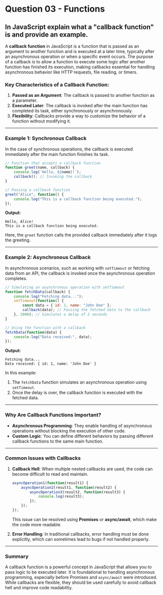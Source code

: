 # Question 03 - Functions

## In JavaScript explain what a "callback function" is and provide an example.

A **callback function** in JavaScript is a function that is passed as an argument to another function and is executed at a later time, typically after an asynchronous operation or when a specific event occurs. The purpose of a callback is to allow a function to execute some logic after another function has finished its execution, making callbacks essential for handling asynchronous behavior like HTTP requests, file reading, or timers.

### Key Characteristics of a Callback Function:
1. **Passed as an Argument**: The callback is passed to another function as a parameter.
2. **Executed Later**: The callback is invoked after the main function has completed its task, either synchronously or asynchronously.
3. **Flexibility**: Callbacks provide a way to customize the behavior of a function without modifying it.

---

### **Example 1: Synchronous Callback**
In the case of synchronous operations, the callback is executed immediately after the main function finishes its task.

```javascript
// Function that accepts a callback function
function greet(name, callback) {
    console.log(`Hello, ${name}!`);
    callback(); // Invoking the callback
}

// Passing a callback function
greet("Alice", function() {
    console.log("This is a callback function being executed.");
});
```

**Output:**
```
Hello, Alice!
This is a callback function being executed.
```

Here, the `greet` function calls the provided callback immediately after it logs the greeting.

---

### **Example 2: Asynchronous Callback**
In asynchronous scenarios, such as working with `setTimeout` or fetching data from an API, the callback is invoked once the asynchronous operation completes.

```javascript
// Simulating an asynchronous operation with setTimeout
function fetchData(callback) {
    console.log("Fetching data...");
    setTimeout(function() {
        const data = { id: 1, name: "John Doe" };
        callback(data); // Passing the fetched data to the callback
    }, 2000); // Simulates a delay of 2 seconds
}

// Using the function with a callback
fetchData(function(data) {
    console.log("Data received:", data);
});
```

**Output:**
```
Fetching data...
Data received: { id: 1, name: 'John Doe' }
```

In this example:
1. The `fetchData` function simulates an asynchronous operation using `setTimeout`.
2. Once the delay is over, the callback function is executed with the fetched data.

---

### Why Are Callback Functions Important?
- **Asynchronous Programming**: They enable handling of asynchronous operations without blocking the execution of other code.
- **Custom Logic**: You can define different behaviors by passing different callback functions to the same main function.

---

### **Common Issues with Callbacks**
1. **Callback Hell**: When multiple nested callbacks are used, the code can become difficult to read and maintain.
   ```javascript
   asyncOperation1(function(result1) {
       asyncOperation2(result1, function(result2) {
           asyncOperation3(result2, function(result3) {
               console.log(result3);
           });
       });
   });
   ```
   This issue can be resolved using **Promises** or **async/await**, which make the code more readable.

2. **Error Handling**: In traditional callbacks, error handling must be done explicitly, which can sometimes lead to bugs if not handled properly.

---

### Summary
A callback function is a powerful concept in JavaScript that allows you to pass logic to be executed later. It is foundational to handling asynchronous programming, especially before Promises and `async/await` were introduced. While callbacks are flexible, they should be used carefully to avoid callback hell and improve code readability.

